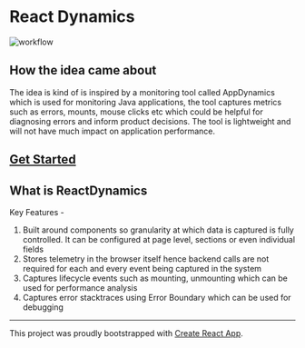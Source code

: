 # React Dynamics


![workflow](https://github.com/compscikaran/react-dynamics/actions/workflows/ci-build.yml/badge.svg)


## How the idea came about

The idea is kind of is inspired by a monitoring tool called AppDynamics which is used for monitoring Java applications, the tool captures metrics such as errors, mounts, mouse clicks etc which could be helpful for diagnosing errors and inform product decisions. The tool is lightweight and will not have much impact on application performance.

## [Get Started](https://github.com/compscikaran/react-dynamics/wiki)

## What is ReactDynamics

Key Features -
1. Built around components so granularity at which data is captured is fully controlled. It can be configured at page level, sections or even individual fields
2. Stores telemetry in the browser itself hence backend calls are not required for each and every event being captured in the system
3. Captures lifecycle events such as mounting, unmounting which can be used for performance analysis
4. Captures error stacktraces using Error Boundary which can be used for debugging

----------------------------

This project was proudly bootstrapped with [Create React App](https://github.com/facebook/create-react-app).
